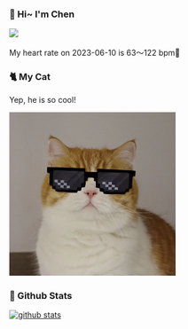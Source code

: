 ### 👋 Hi~ I'm Chen 

![](https://komarev.com/ghpvc/?username=z1cheng&style=flat)

My heart rate on 2023-06-10 is 63～122 bpm💖

### 🐈 My Cat
Yep, he is so cool!

<img src="/images/mycat.jpg" width="300px" />

### 🧐 Github Stats
[![github stats](https://github-readme-stats.vercel.app/api?username=z1cheng&show_icons=true&theme=default)](https://github.com/anuraghazra/github-readme-stats)

